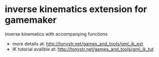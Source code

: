 # inverse kinematics extension for gamemaker
inverse kinematics with accompanying functions
- more details at: http://tonystr.net/games_and_tools/gml_ik_ext
- IK tutorial avalible at: http://tonystr.net/games_and_tools/gml_ik_tut
